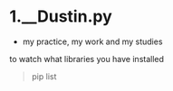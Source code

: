 # 1.__Dustin.py

* my practice, my work and my studies

to watch what libraries you have installed

> pip list
